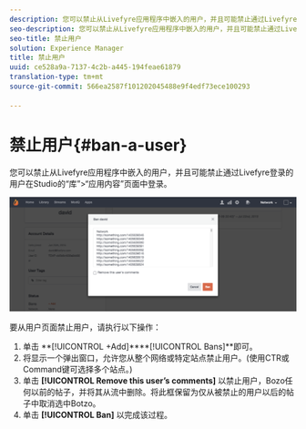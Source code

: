 ```yaml
---
description: 您可以禁止从Livefyre应用程序中嵌入的用户，并且可能禁止通过Livefyre登录的用户在Studio的“库”>“应用内容”页面中登录。
seo-description: 您可以禁止从Livefyre应用程序中嵌入的用户，并且可能禁止通过Livefyre登录的用户在Studio的“库”>“应用内容”页面中登录。
seo-title: 禁止用户
solution: Experience Manager
title: 禁止用户
uuid: ce528a9a-7137-4c2b-a445-194feae61879
translation-type: tm+mt
source-git-commit: 566ea2587f101202045488e9f4edf73ece100293

---
```



# 禁止用户{#ban-a-user}

您可以禁止从Livefyre应用程序中嵌入的用户，并且可能禁止通过Livefyre登录的用户在Studio的“库”>“应用内容”页面中登录。

![](assets/UsersBan2-1024x409.png)

要从用户页面禁止用户，请执行以下操作：

1. 单击 **[!UICONTROL +Add]****[!UICONTROL Bans]**即可。
1. 将显示一个弹出窗口，允许您从整个网络或特定站点禁止用户。(使用CTR或Command键可选择多个站点。)
1. 单击 **[!UICONTROL Remove this user’s comments]** 以禁止用户，Bozo任何以前的帖子，并将其从流中删除。将此框保留为仅从被禁止的用户以后的帖子中取消选中Botzo。
1. 单击 **[!UICONTROL Ban]** 以完成该过程。
